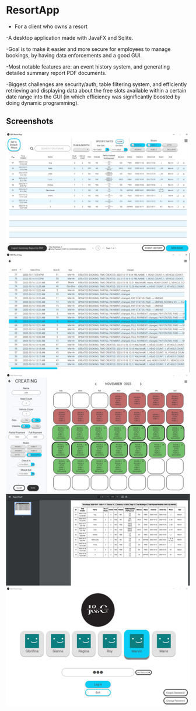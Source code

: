 # ResortApp

- For a client who owns a resort
  
-A desktop application made with JavaFX and Sqlite.

-Goal is to make it easier and more secure for employees to manage bookings, by having data enforcements and a good GUI.

-Most notable features are: an event history system, and generating detailed summary report PDF documents.

-Biggest challenges are security/auth, table filtering system, and efficiently retrieving and displaying data about the free slots available within a certain date range into the GUI (in which efficiency was significantly boosted by doing dynamic programming).

## Screenshots
![alt text](https://github.com/KKKosmo/ResortApp/blob/master/Sreenshots/3.png?raw=true)
![alt text](https://github.com/KKKosmo/ResortApp/blob/master/Sreenshots/4.png?raw=true)
![alt text](https://github.com/KKKosmo/ResortApp/blob/master/Sreenshots/5.png?raw=true)
![alt text](https://github.com/KKKosmo/ResortApp/blob/master/Sreenshots/6.png?raw=true)
![alt text](https://github.com/KKKosmo/ResortApp/blob/master/Sreenshots/1.png?raw=true)
